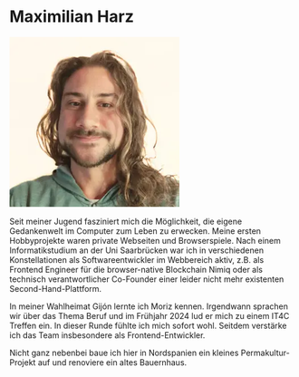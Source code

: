 <!-- textlint-disable write-good -->
# Maximilian Harz

![Bild – Maximilian Harz](/images/portrait/max.jpg)

Seit meiner Jugend fasziniert mich die Möglichkeit, die eigene Gedankenwelt im Computer zum Leben zu erwecken. Meine ersten Hobbyprojekte waren private Webseiten und Browserspiele. Nach einem Informatikstudium an der Uni Saarbrücken war ich in verschiedenen Konstellationen als Softwareentwickler im Webbereich aktiv, z.B. als Frontend Engineer für die browser-native Blockchain Nimiq oder als technisch verantwortlicher Co-Founder einer leider nicht mehr existenten Second-Hand-Plattform.

In meiner Wahlheimat Gijón lernte ich Moriz kennen. Irgendwann sprachen wir über das Thema Beruf und im Frühjahr 2024 lud er mich zu einem IT4C Treffen ein. In dieser Runde fühlte ich mich sofort wohl. Seitdem verstärke ich das Team insbesondere als Frontend-Entwickler.

Nicht ganz nebenbei baue ich hier in Nordspanien ein kleines Permakultur-Projekt auf und renoviere ein altes Bauernhaus.
